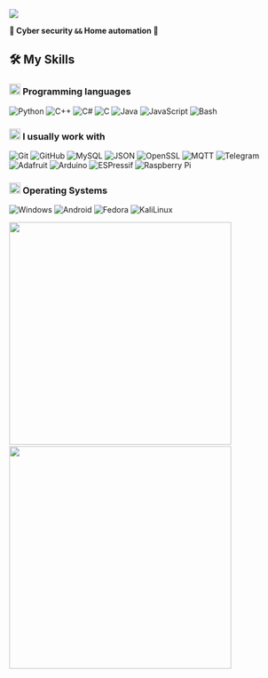 <!--horizontal divider(gradiant)-->
<img src="https://user-images.githubusercontent.com/73097560/115834477-dbab4500-a447-11eb-908a-139a6edaec5c.gif">


**👀   Cyber security `&&` Home automation    👀** 


## 🛠️ My Skills

### <picture> <img src = "https://github.com/7oSkaaa/7oSkaaa/blob/main/Images/Programming_Languages.gif?raw=true" width = 20px>  </picture> Programming languages

![Python](https://img.shields.io/badge/Python-3776AB?style=flat-square&logo=Python&logoColor=white)
![C++](https://img.shields.io/badge/C++-A8B9CC?style=flat-square&logo=CPlusPlus&logoColor=white)
![C#](https://img.shields.io/badge/C%23-111199?style=flat-square&logo=CSharp&logoColor=white)
![C](https://img.shields.io/badge/C-A8B9CC?style=flat-square&logo=C&logoColor=white)
![Java](https://img.shields.io/badge/Java-885555?style=flat-square&logo=openjdk&logoColor=white)
![JavaScript](https://img.shields.io/badge/JavaScript-FFD500?style=flat-square&logo=JavaScript&logoColor=black)
![Bash](https://img.shields.io/badge/Bash-000000?style=flat-square&logo=Linux&logoColor=white)

### <picture> <img src = "https://github.com/7oSkaaa/7oSkaaa/blob/main/Images/Software_Tools.gif?raw=true" width = 20px>  </picture> I usually work with

![Git](https://img.shields.io/badge/Git-F05032?style=flat-square&logo=Git&logoColor=white)
![GitHub](https://img.shields.io/badge/GitHub-181717?style=flat-square&logo=GitHub&logoColor=white)
![MySQL](https://img.shields.io/badge/MySQL-4479A1?style=flat-square&logo=MySQL&logoColor=white)
![JSON](https://img.shields.io/badge/JSON-000000?style=flat-square&logo=JSON&logoColor=white)
![OpenSSL](https://img.shields.io/badge/OpenSSL-721412?style=flat-square&logo=OpenSSL&logoColor=white)
![MQTT](https://img.shields.io/badge/MQTT-721412?style=flat-square&logo=MQTT&logoColor=white)
![Telegram](https://img.shields.io/badge/Telegram-444499?style=flat-square&logo=Telegram&logoColor=white)
<br>
![Adafruit](https://img.shields.io/badge/Adafruit-000000?style=flat-square&logo=adafruit&logoColor=white)
![Arduino](https://img.shields.io/badge/Arduino-00979D?style=flat-square&logo=Arduino&logoColor=white)
![ESPressif](https://img.shields.io/badge/ESPressif-664499?style=flat-square&logo=espressif&logoColor=white)
![Raspberry Pi](https://img.shields.io/badge/Raspberry%20Pi-449955?style=flat-square&logo=Raspberry%20Pi&logoColor=white)

### <picture> <img src = "https://github.com/7oSkaaa/7oSkaaa/blob/main/Images/OS.gif?raw=true" width = 20px>  </picture> Operating Systems

![Windows](https://img.shields.io/badge/Windows-0078D6?style=flat-square&logo=Windows&logoColor=white)
![Android](https://img.shields.io/badge/Android-007000?style=flat-square&logo=Android&logoColor=white)
![Fedora](https://img.shields.io/badge/Fedora-E95420?style=flat-square&logo=Fedora&logoColor=white)
![KaliLinux](https://img.shields.io/badge/Kali-557C94?style=flat-square&logo=KaliLinux&logoColor=white)
<br>

<img src = "https://github-readme-stats.vercel.app/api/top-langs/?username=Thepowa753&theme=blue-green" width = 400px>&nbsp;&nbsp;
&nbsp;&nbsp;<img src = "https://github-readme-stats.vercel.app/api?username=Thepowa753&theme=blue-green" width = 400px>
<!---
Thepowa753/Thepowa753 is a ✨ special ✨ repository because its `README.md` (this file) appears on your GitHub profile.
You can click the Preview link to take a look at your changes.
--->
